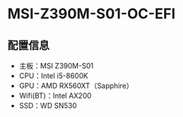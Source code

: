 # MSI-Z390M-S01-OC-EFI

## 配置信息

- 主板：MSI Z390M-S01
- CPU：Intel i5-8600K
- GPU：AMD RX560XT（Sapphire）
- Wifi(BT)：Intel AX200
- SSD：WD SN530


